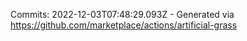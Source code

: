 Commits: 2022-12-03T07:48:29.093Z - Generated via https://github.com/marketplace/actions/artificial-grass
<br>
